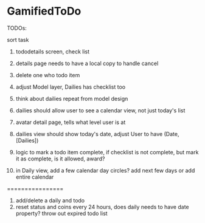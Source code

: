 # GamifiedToDo

TODOs:

sort task

1. tododetails screen, check list 
3. details page needs to have a local copy to handle cancel

2. delete one who todo item

1. adjust Model layer, Dailies has checklist too
4. think about dailies repeat from model design 
5. dailies should allow user to see a calendar view,   not just today's list
6. avatar detail page,  tells what level user is at

8. dailies view should show today's date,  adjust User to have (Date, [Dailies])

3. logic to mark a todo item complete,  if checklist is not complete, but mark it as complete, is it allowed, award?
4. in Daily view,  add a few calendar day circles?   add next few days or add entire calendar


================

1.  add/delete a daily and todo
2. reset status and coins every 24 hours, does daily needs to have date property? throw out expired todo list
